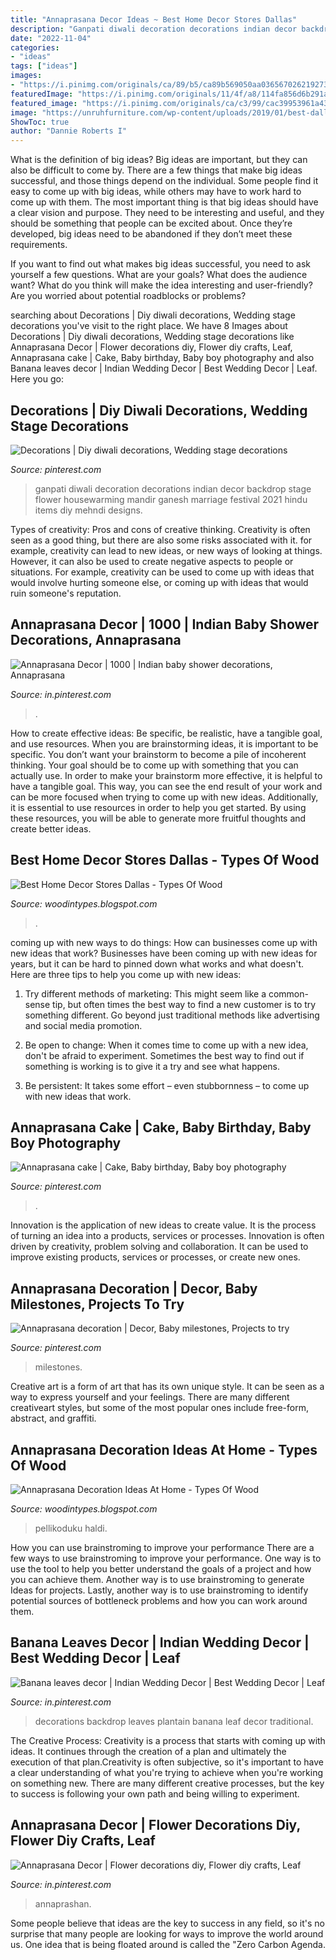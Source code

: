 ```yaml
---
title: "Annaprasana Decor Ideas ~ Best Home Decor Stores Dallas"
description: "Ganpati diwali decoration decorations indian decor backdrop stage flower housewarming mandir ganesh marriage festival 2021 hindu items diy mehndi designs"
date: "2022-11-04"
categories:
- "ideas"
tags: ["ideas"]
images:
- "https://i.pinimg.com/originals/ca/89/b5/ca89b569050aa036567026219273dcef.jpg"
featuredImage: "https://i.pinimg.com/originals/11/4f/a8/114fa856d6b291ae6428b8a390737031.jpg"
featured_image: "https://i.pinimg.com/originals/ca/c3/99/cac39953961a43d4231fa0769ef50f25.jpg"
image: "https://unruhfurniture.com/wp-content/uploads/2019/01/best-dallas-home-decor-3-1024x683.jpeg"
ShowToc: true
author: "Dannie Roberts I"
---
```



What is the definition of big ideas?
Big ideas are important, but they can also be difficult to come by. There are a few things that make big ideas successful, and those things depend on the individual. Some people find it easy to come up with big ideas, while others may have to work hard to come up with them.
The most important thing is that big ideas should have a clear vision and purpose. They need to be interesting and useful, and they should be something that people can be excited about. Once they’re developed, big ideas need to be abandoned if they don’t meet these requirements.

If you want to find out what makes big ideas successful, you need to ask yourself a few questions. What are your goals? What does the audience want? What do you think will make the idea interesting and user-friendly? Are you worried about potential roadblocks or problems?

	

		
searching about Decorations | Diy diwali decorations, Wedding stage decorations you've visit to the right place. We have 8 Images about Decorations | Diy diwali decorations, Wedding stage decorations like Annaprasana Decor | Flower decorations diy, Flower diy crafts, Leaf, Annaprasana cake | Cake, Baby birthday, Baby boy photography and also Banana leaves decor | Indian Wedding Decor | Best Wedding Decor | Leaf. Here you go:
		
    
## Decorations | Diy Diwali Decorations, Wedding Stage Decorations

<img loading=lazy src="https://i.pinimg.com/originals/11/4f/a8/114fa856d6b291ae6428b8a390737031.jpg" onerror="this.onerror=null;this.src='https://tse1.mm.bing.net/th?id=OIP.Bs7LCYybb3anZCLnCjj3DQHaG9&amp;pid=15.1';" alt="Decorations | Diy diwali decorations, Wedding stage decorations">

_Source: pinterest.com_

>ganpati diwali decoration decorations indian decor backdrop stage flower housewarming mandir ganesh marriage festival 2021 hindu items diy mehndi designs. 

	

Types of creativity: Pros and cons of creative thinking.
Creativity is often seen as a good thing, but there are also some risks associated with it. for example, creativity can lead to new ideas, or new ways of looking at things. However, it can also be used to create negative aspects to people or situations. For example, creativity can be used to come up with ideas that would involve hurting someone else, or coming up with ideas that would ruin someone's reputation.

    
## Annaprasana Decor | 1000 | Indian Baby Shower Decorations, Annaprasana

<img loading=lazy src="https://i.pinimg.com/originals/96/59/89/9659893bb2751f66b9d74828d7f32372.jpg" onerror="this.onerror=null;this.src='https://tse2.mm.bing.net/th?id=OIP.HXEvPnozouNbWhgpAY5QTwHaEK&amp;pid=15.1';" alt="Annaprasana Decor | 1000 | Indian baby shower decorations, Annaprasana">

_Source: in.pinterest.com_

>. 

	

How to create effective ideas: Be specific, be realistic, have a tangible goal, and use resources.
When you are brainstorming ideas, it is important to be specific. You don’t want your brainstorm to become a pile of incoherent thinking. Your goal should be to come up with something that you can actually use. In order to make your brainstorm more effective, it is helpful to have a tangible goal. This way, you can see the end result of your work and can be more focused when trying to come up with new ideas. Additionally, it is essential to use resources in order to help you get started. By using these resources, you will be able to generate more fruitful thoughts and create better ideas.

    
## Best Home Decor Stores Dallas - Types Of Wood

<img loading=lazy src="https://unruhfurniture.com/wp-content/uploads/2019/01/best-dallas-home-decor-3-1024x683.jpeg" onerror="this.onerror=null;this.src='https://tse3.mm.bing.net/th?id=OIP.a01w1A6iBPATrtMe9g-6bgHaE8&amp;pid=15.1';" alt="Best Home Decor Stores Dallas - Types Of Wood">

_Source: woodintypes.blogspot.com_

>. 

	

coming up with new ways to do things: How can businesses come up with new ideas that work?
Businesses have been coming up with new ideas for years, but it can be hard to pinned down what works and what doesn't. Here are three tips to help you come up with new ideas: 
1. Try different methods of marketing: This might seem like a common-sense tip, but often times the best way to find a new customer is to try something different. Go beyond just traditional methods like advertising and social media promotion. 

2. Be open to change: When it comes time to come up with a new idea, don't be afraid to experiment. Sometimes the best way to find out if something is working is to give it a try and see what happens. 

3. Be persistent: It takes some effort – even stubbornness – to come up with new ideas that work.

    
## Annaprasana Cake | Cake, Baby Birthday, Baby Boy Photography

<img loading=lazy src="https://i.pinimg.com/originals/ca/89/b5/ca89b569050aa036567026219273dcef.jpg" onerror="this.onerror=null;this.src='https://tse1.mm.bing.net/th?id=OIP.KFWA9xTwAWT8Tz3c10MV0wHaKd&amp;pid=15.1';" alt="Annaprasana cake | Cake, Baby birthday, Baby boy photography">

_Source: pinterest.com_

>. 

	

Innovation is the application of new ideas to create value. It is the process of turning an idea into a products, services or processes. Innovation is often driven by creativity, problem solving and collaboration. It can be used to improve existing products, services or processes, or create new ones.

    
## Annaprasana Decoration | Decor, Baby Milestones, Projects To Try

<img loading=lazy src="https://i.pinimg.com/originals/fe/da/08/feda082b12ee7fa247fcf89c4e7c1573.jpg" onerror="this.onerror=null;this.src='https://tse2.mm.bing.net/th?id=OIP.iUDQHQ60YDKwQRsBqr0IZgHaHa&amp;pid=15.1';" alt="Annaprasana decoration | Decor, Baby milestones, Projects to try">

_Source: pinterest.com_

>milestones. 

	

Creative art is a form of art that has its own unique style. It can be seen as a way to express yourself and your feelings. There are many different creativeart styles, but some of the most popular ones include free-form, abstract, and graffiti.

    
## Annaprasana Decoration Ideas At Home - Types Of Wood

<img loading=lazy src="https://i.pinimg.com/originals/ca/c3/99/cac39953961a43d4231fa0769ef50f25.jpg" onerror="this.onerror=null;this.src='https://tse1.mm.bing.net/th?id=OIP.yaAj-CMmVkbugDyqwjSTRgHaGS&amp;pid=15.1';" alt="Annaprasana Decoration Ideas At Home - Types Of Wood">

_Source: woodintypes.blogspot.com_

>pellikoduku haldi. 

	

How you can use brainstroming to improve your performance
There are a few ways to use brainstroming to improve your performance. One way is to use the tool to help you better understand the goals of a project and how you can achieve them. Another way is to use brainstroming to generate Ideas for projects. Lastly, another way is to use brainstroming to identify potential sources of bottleneck problems and how you can work around them.

    
## Banana Leaves Decor | Indian Wedding Decor | Best Wedding Decor | Leaf

<img loading=lazy src="https://i.pinimg.com/236x/a1/7c/7f/a17c7f9b321ffefd7b34d4a34f6fe9a1.jpg?nii=t" onerror="this.onerror=null;this.src='https://tse2.mm.bing.net/th?id=OIP.njXCNn3rbNHlyFx5PmKHDAAAAA&amp;pid=15.1';" alt="Banana leaves decor | Indian Wedding Decor | Best Wedding Decor | Leaf">

_Source: in.pinterest.com_

>decorations backdrop leaves plantain banana leaf decor traditional. 

	

The Creative Process:
Creativity is a process that starts with coming up with ideas. It continues through the creation of a plan and ultimately the execution of that plan.Creativity is often subjective, so it's important to have a clear understanding of what you're trying to achieve when you're working on something new. There are many different creative processes, but the key to success is following your own path and being willing to experiment.

    
## Annaprasana Decor | Flower Decorations Diy, Flower Diy Crafts, Leaf

<img loading=lazy src="https://i.pinimg.com/originals/b8/a2/b0/b8a2b0fe1bb0a0bfc56db5ff09fefe0a.jpg" onerror="this.onerror=null;this.src='https://tse1.mm.bing.net/th?id=OIP.7pi-YC-0QWNmxRIf2PViZgHaH3&amp;pid=15.1';" alt="Annaprasana Decor | Flower decorations diy, Flower diy crafts, Leaf">

_Source: in.pinterest.com_

>annaprashan. 

	

Some people believe that ideas are the key to success in any field, so it's no surprise that many people are looking for ways to improve the world around us. One idea that is being floated around is called the "Zero Carbon Agenda.

